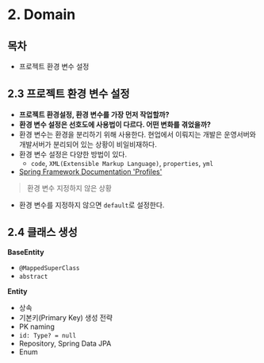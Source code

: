 # 2. Domain

## 목차

- 프로젝트 환경 변수 설정

## 2.3 프로젝트 환경 변수 설정

- **프로젝트 환경설정, 환경 변수를 가장 먼저 작업할까?**
- **환경 변수 설정은 선호도에 사용법이 다르다. 어떤 변화를 겪었을까?**
- 환경 변수는 환경을 분리하기 위해 사용한다. 현업에서 이뤄지는 개발은 운영서버와 개발서버가 분리되어 있는 상황이 비일비재하다.
- 환경 변수 설정은 다양한 방법이 있다.
    - `code`, `XML(Extensible Markup Language)`, `properties`, `yml`
- [Spring Framework Documentation 'Profiles'](https://docs.spring.io/spring-boot/reference/features/profiles.html)

> 환경 변수 지정하지 않은 상황

- 환경 변수를 지정하지 않으면 `default`로 설정한다.

## 2.4 클래스 생성

**BaseEntity**

- `@MappedSuperClass`
- `abstract`

**Entity**

- 상속
- 기본키(Primary Key) 생성 전략
- PK naming
- `id: Type? = null`
- Repository, Spring Data JPA
- Enum
